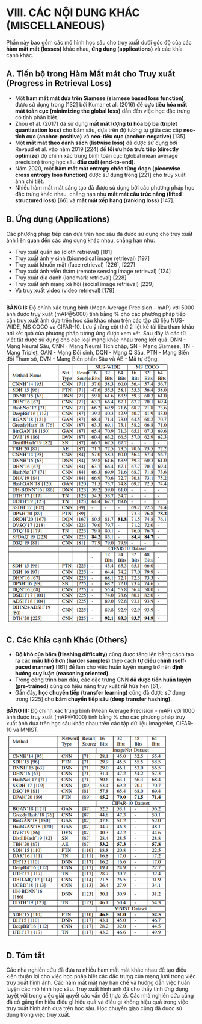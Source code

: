 # VIII. CÁC NỘI DUNG KHÁC (MISCELLANEOUS)

Phần này bao gồm các mô hình học sâu cho truy xuất dưới góc độ của các **hàm mất mát (losses)** khác nhau, **ứng dụng (applications)** và các khía cạnh khác.

## A. Tiến bộ trong Hàm Mất mát cho Truy xuất (Progress in Retrieval Loss)

*   Một **hàm mất mát dựa trên Siamese (siamese based loss function)** được sử dụng trong [132] bởi Kumar et al. (2016) để **cực tiểu hóa mất mát toàn cục (minimizing the global loss)** dẫn đến việc học đặc trưng có tính phân biệt.
*   Zhou et al. (2017) đã sử dụng **mất mát lượng tử hóa bộ ba (triplet quantization loss)** cho băm sâu, dựa trên độ tương tự giữa các cặp **neo-tích cực (anchor-positive)** và **neo-tiêu cực (anchor-negative)** [135].
*   Một **mất mát theo danh sách (listwise loss)** đã được sử dụng bởi Revaud et al. vào năm 2019 [224] để **tối ưu hóa trực tiếp (directly optimize)** độ chính xác trung bình toàn cục (global mean average precision) trong học sâu **đầu cuối (end-to-end)**.
*   Năm 2020, một **hàm mất mát entropy chéo từng đoạn (piecewise cross entropy loss function)** được sử dụng trong [221] cho truy xuất ảnh chi tiết.
*   Nhiều hàm mất mát sáng tạo đã được sử dụng bởi các phương pháp học đặc trưng khác nhau, chẳng hạn như **mất mát cấu trúc nâng (lifted structured loss)** [66] và **mất mát xếp hạng (ranking loss)** [147].

## B. Ứng dụng (Applications)

Các phương pháp tiếp cận dựa trên học sâu đã được sử dụng cho truy xuất ảnh liên quan đến các ứng dụng khác nhau, chẳng hạn như:
*   Truy xuất quần áo (cloth retrieval) [181]
*   Truy xuất ảnh y sinh (biomedical image retrieval) [197]
*   Truy xuất khuôn mặt (face retrieval) [226], [227]
*   Truy xuất ảnh viễn thám (remote sensing image retrieval) [124]
*   Truy xuất địa danh (landmark retrieval) [228]
*   Truy xuất ảnh mạng xã hội (social image retrieval) [229]
*   Và truy xuất video (video retrieval) [178]
---

**BẢNG II:** Độ chính xác trung bình (Mean Average Precision - mAP) với 5000 ảnh được truy xuất (mAP@5000) tính bằng % cho các phương pháp tiếp cận truy xuất ảnh dựa trên học sâu khác nhau trên các tập dữ liệu NUS-WIDE, MS COCO và CIFAR-10. Lưu ý rằng cột thứ 2 liệt kê tài liệu tham khảo nơi kết quả của phương pháp tương ứng được xem xét. Sau đây là các từ viết tắt được sử dụng cho các loại mạng khác nhau trong kết quả: DNN - Mạng Neural Sâu, CNN - Mạng Neural Tích chập, SN - Mạng Siamese, TN - Mạng Triplet, GAN - Mạng Đối sinh, DQN - Mạng Q Sâu, PTN - Mạng Biến đổi Tham số, DVN - Mạng Biến phân Sâu và AE - Mã tự động.
![](image/a10.png)
## C. Các Khía cạnh Khác (Others)

*   **Độ khó của băm (Hashing difficulty)** cũng được tăng lên bằng cách tạo ra các **mẫu khó hơn (harder samples)** theo cách **tự điều chỉnh (self-paced manner)** [161] để làm cho việc huấn luyện mạng trở nên **định hướng suy luận (reasoning oriented)**.
*   Trong công trình ban đầu, các đặc trưng CNN **đã được tiền huấn luyện (pre-trained)** cũng có hiệu năng truy xuất rất hứa hẹn [61].
*   Gần đây, **học chuyển tiếp (transfer learning)** cũng đã được sử dụng trong [225] cho **băm chuyển tiếp sâu (deep transfer hashing)**.


**BẢNG III:** Độ chính xác trung bình (Mean Average Precision - mAP) với 1000 ảnh được truy xuất (mAP@1000) tính bằng % cho các phương pháp truy xuất ảnh dựa trên học sâu khác nhau trên các tập dữ liệu ImageNet, CIFAR-10 và MNIST.
![](image/a11.png)
## D. Tóm tắt
Các nhà nghiên cứu đã đưa ra nhiều hàm mất mát khác nhau để
tạo điều kiện thuận lợi cho việc học phân biệt các đặc trưng của mạng lưới trong việc truy xuất hình ảnh. Các hàm mất mát này hạn chế và hướng dẫn
việc huấn luyện các mô hình học sâu. Truy xuất hình ảnh đã
cho thấy tính ứng dụng tuyệt vời trong việc giải quyết các vấn đề thực tế. Các nhà nghiên cứu cũng đã cố gắng tìm hiểu điều gì
hiệu quả và điều gì
không hiệu quả trong việc truy xuất hình ảnh dựa trên học sâu.
Học chuyển giao cũng đã được sử dụng trong việc truy xuất.